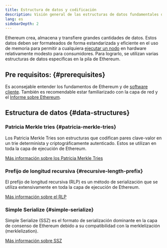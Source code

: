 ```yaml
---
title: Estructura de datos y codificación
description: Visión general de las estructuras de datos fundamentales de Ethereum.
lang: es
sidebarDepth: 2
---
```


Ethereum crea, almacena y transfiere grandes cantidades de datos. Estos datos deben ser formateados de forma estandarizada y eficiente en el uso de memoria para permitir a cualquiera [ejecutar un nodo](/run-a-node/) en hardware relativamente modesto para consumidores. Para lograrlo, se utilizan varias estructuras de datos específicas en la pila de Ethereum.

## Pre requisitos: \{#prerequisites}

Es aconsejable entender los fundamentos de Ethereum y de [software cliente](/developers/docs/nodes-and-clients/). También es recomendable estar familiarizado con la capa de red y el [Informe sobre Ethereum](/whitepaper/).

## Estructura de datos \{#data-structures}

### Patricia Merkle tries \{#patricia-merkle-tries}

Los Patricia Merkle Tries son estructuras que codifican pares clave-valor en un trie determinista y criptográficamente autenticado. Estos se utilizan en toda la capa de ejecución de Ethereum.

[Más información sobre los Patricia Merkle Tries](/developers/docs/data-structures-and-encoding/patricia-merkle-trie)

### Prefijo de longitud recursiva \{#recursive-length-prefix}

El prefijo de longitud recursiva (RLP) es un método de serialización que se utiliza extensivamente en toda la capa de ejecución de Ethereum.

[Más información sobre el RLP](/developers/docs/data-structures-and-encoding/rlp)

### Simple Serialize \{#simple-serialize}

Simple Serialize (SSZ) es el formato de serialización dominante en la capa de consenso de Ethereum debido a su compatibilidad con la merklelización (merklelization).

[Más información sobre SSZ](/developers/docs/data-structures-and-encoding/ssz)
